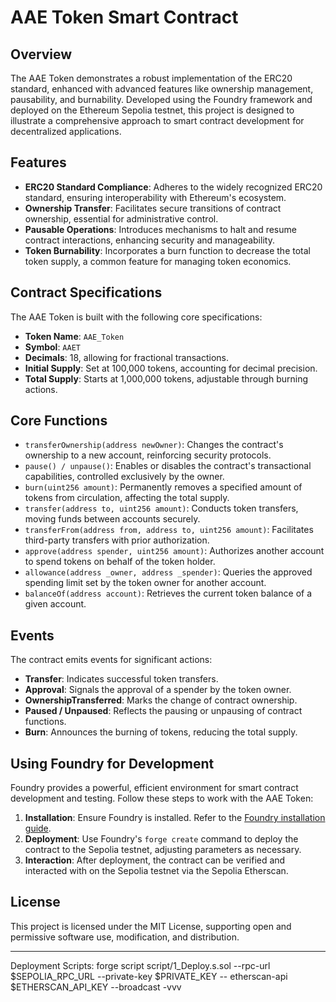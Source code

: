 # AAE Token Smart Contract

## Overview

The AAE Token demonstrates a robust implementation of the ERC20 standard, enhanced with advanced features like ownership management, pausability, and burnability. Developed using the Foundry framework and deployed on the Ethereum Sepolia testnet, this project is designed to illustrate a comprehensive approach to smart contract development for decentralized applications.

## Features

- **ERC20 Standard Compliance**: Adheres to the widely recognized ERC20 standard, ensuring interoperability with Ethereum's ecosystem.
- **Ownership Transfer**: Facilitates secure transitions of contract ownership, essential for administrative control.
- **Pausable Operations**: Introduces mechanisms to halt and resume contract interactions, enhancing security and manageability.
- **Token Burnability**: Incorporates a burn function to decrease the total token supply, a common feature for managing token economics.

## Contract Specifications

The AAE Token is built with the following core specifications:

- **Token Name**: `AAE_Token`
- **Symbol**: `AAET`
- **Decimals**: 18, allowing for fractional transactions.
- **Initial Supply**: Set at 100,000 tokens, accounting for decimal precision.
- **Total Supply**: Starts at 1,000,000 tokens, adjustable through burning actions.

## Core Functions

- `transferOwnership(address newOwner)`: Changes the contract's ownership to a new account, reinforcing security protocols.
- `pause() / unpause()`: Enables or disables the contract's transactional capabilities, controlled exclusively by the owner.
- `burn(uint256 amount)`: Permanently removes a specified amount of tokens from circulation, affecting the total supply.
- `transfer(address to, uint256 amount)`: Conducts token transfers, moving funds between accounts securely.
- `transferFrom(address from, address to, uint256 amount)`: Facilitates third-party transfers with prior authorization.
- `approve(address spender, uint256 amount)`: Authorizes another account to spend tokens on behalf of the token holder.
- `allowance(address _owner, address _spender)`: Queries the approved spending limit set by the token owner for another account.
- `balanceOf(address account)`: Retrieves the current token balance of a given account.

## Events

The contract emits events for significant actions:

- **Transfer**: Indicates successful token transfers.
- **Approval**: Signals the approval of a spender by the token owner.
- **OwnershipTransferred**: Marks the change of contract ownership.
- **Paused / Unpaused**: Reflects the pausing or unpausing of contract functions.
- **Burn**: Announces the burning of tokens, reducing the total supply.

## Using Foundry for Development

Foundry provides a powerful, efficient environment for smart contract development and testing. Follow these steps to work with the AAE Token:

1. **Installation**: Ensure Foundry is installed. Refer to the [Foundry installation guide](https://book.getfoundry.sh/getting-started/installation.html).
2. **Deployment**: Use Foundry's `forge create` command to deploy the contract to the Sepolia testnet, adjusting parameters as necessary.
3. **Interaction**: After deployment, the contract can be verified and interacted with on the Sepolia testnet via the Sepolia Etherscan.

## License

This project is licensed under the MIT License, supporting open and permissive software use, modification, and distribution.

---

Deployment Scripts: forge script script/1_Deploy.s.sol --rpc-url $SEPOLIA_RPC_URL --private-key $PRIVATE_KEY -- etherscan-api $ETHERSCAN_API_KEY --broadcast -vvv
